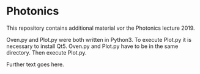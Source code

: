 # Photonics

This repository contains additional material vor the Photonics lecture 2019.

Oven.py and Plot.py were both written in Python3. To execute Plot.py it is necessary to install Qt5.
Oven.py and Plot.py have to be in the same directory. Then execute Plot.py.

Further text goes here.

